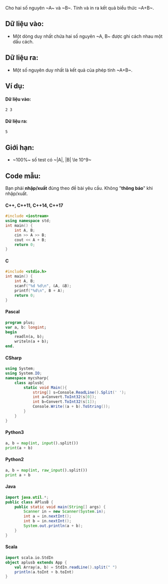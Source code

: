 Cho hai số nguyên ~A~ và ~B~. Tính và in ra kết quả biểu thức ~A+B~.

## Dữ liệu vào:
- Một dòng duy nhất chứa hai số nguyên ~A, B~ được ghi cách nhau một dấu cách.

## Dữ liệu ra:
- Một số nguyên duy nhất là kết quả của phép tính ~A+B~.

## Ví dụ:
#### Dữ liệu vào:
```plain
2 3
```

#### Dữ liệu ra:
```plain
5
```

## Giới hạn:
- ~100\%~ số test có ~|A|, |B| \le 10^9~

## Code mẫu:
Bạn phải **nhập/xuất** đúng theo đề bài yêu cầu. Không "**thông báo**" khi nhập/xuất.
#### C++, C++11, C++14, C++17
```C++
#include <iostream>
using namespace std;
int main() {
    int A, B;
    cin >> A >> B;
    cout << A + B;
    return 0;
}
```

#### C
```C
#include <stdio.h>
int main() {
    int A, B;
    scanf("%d %d\n", &A, &B);
    printf("%d\n", B + A);
    return 0;
}
```

#### Pascal
```Pascal
program plus;
var a, b: longint;
begin
    readln(a, b);
    writeln(a + b);
end.
```

#### CSharp
```C#
using System;
using System.IO;
namespace mycsharp{
	class aplusb{
		static void Main(){
			string[] s=Console.ReadLine().Split(' ');
			int a=Convert.ToInt32(s[0]);
			int b=Convert.ToInt32(s[1]);
			Console.Write((a + b).ToString());
		}
	}
}
```

#### Python3
```python
a, b = map(int, input().split())
print(a + b)
```

#### Python2
```python
a, b = map(int, raw_input().split())
print a + b
```

#### Java
```java
import java.util.*;
public class APlusB {
    public static void main(String[] args) {
        Scanner in = new Scanner(System.in);
		int a = in.nextInt();
        int b = in.nextInt();
        System.out.println(a + b);
    }
}
```

#### Scala
```scala
import scala.io.StdIn
object aplusb extends App {
	val Array(a, b) = StdIn.readLine().split(" ")
    println(a.toInt + b.toInt)
}
```